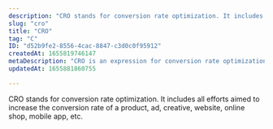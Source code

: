 ```yaml
---
description: "CRO stands for conversion rate optimization. It includes all efforts aimed to increase the conversion rate of a product, ad, creative, website, online shop, mobile app, etc. "
slug: "cro"
title: "CRO"
tag: "C"
ID: "d52b9fe2-8556-4cac-8847-c3d0c0f95912"
createdAt: 1655819746147
metaDescription: "CRO is an expression for conversion rate optimization."
updatedAt: 1655881860755

---
```

CRO stands for conversion rate optimization. It includes all efforts aimed to increase the conversion rate of a product, ad, creative, website, online shop, mobile app, etc. 


